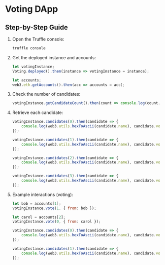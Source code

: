 # Voting DApp
## Step-by-Step Guide
1. Open the Truffle console:
    ```bash
    truffle console
    ```

2. Get the deployed instance and accounts:
    ```javascript
    let votingInstance;
    Voting.deployed().then(instance => votingInstance = instance);

    let accounts;
    web3.eth.getAccounts().then(acc => accounts = acc);
    ```

3. Check the number of candidates:
    ```javascript
    votingInstance.getCandidateCount().then(count => console.log(count.toString()));
    ```

4. Retrieve each candidate:
    ```javascript
    votingInstance.candidates(0).then(candidate => {
        console.log(web3.utils.hexToAscii(candidate.name), candidate.voteCount.toString());
    });

    votingInstance.candidates(1).then(candidate => {
        console.log(web3.utils.hexToAscii(candidate.name), candidate.voteCount.toString());
    });

    votingInstance.candidates(2).then(candidate => {
        console.log(web3.utils.hexToAscii(candidate.name), candidate.voteCount.toString());
    });

    votingInstance.candidates(3).then(candidate => {
        console.log(web3.utils.hexToAscii(candidate.name), candidate.voteCount.toString());
    });
    ```

5. Example interactions (voting):
    ```javascript
    let bob = accounts[1];
    votingInstance.vote(1, { from: bob });

    let carol = accounts[2];
    votingInstance.vote(0, { from: carol });

    votingInstance.candidates(0).then(candidate => {
        console.log(web3.utils.hexToAscii(candidate.name), candidate.voteCount.toString());
    });

    votingInstance.candidates(1).then(candidate => {
        console.log(web3.utils.hexToAscii(candidate.name), candidate.voteCount.toString());
    });
    ```